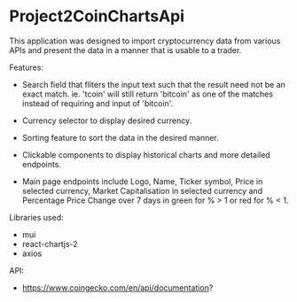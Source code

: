 # Project2CoinChartsApi

This application was designed to import cryptocurrency data from various APIs and present the data in a manner that is usable to a trader.

Features:
- Search field that fliters the input text such that the result need not be an exact match. ie. 'tcoin' will still return 'bitcoin' as one of the matches instead of requiring and input of 'bitcoin'.

- Currency selector to display desired currency. 

- Sorting feature to sort the data in the desired manner.

- Clickable components to display historical charts and more detailed endpoints.

- Main page endpoints include Logo, Name, Ticker symbol, Price in selected currency, Market Capitalisation in selected currency and Percentage Price Change over 7 days in green for % > 1 or red for % < 1.

 
Libraries used:
- mui
- react-chartjs-2
- axios

API:
- https://www.coingecko.com/en/api/documentation?

